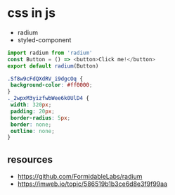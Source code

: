 # css in js

- radium
- styled-component

```js
import radium from 'radium'
const Button = () => <button>Click me!</button>
export default radium(Button) 
```


```css
.Sf8w9cFdQXdRV_i9dgcOq {
 background-color: #ff0000;
}
._2wpxM3yizfwbWee6k0UlD4 {
 width: 320px;
 padding: 20px;
 border-radius: 5px;
 border: none;
 outline: none;
}
```

## resources
- https://github.com/FormidableLabs/radium
- https://imweb.io/topic/586519b1b3ce6d8e3f9f99aa
